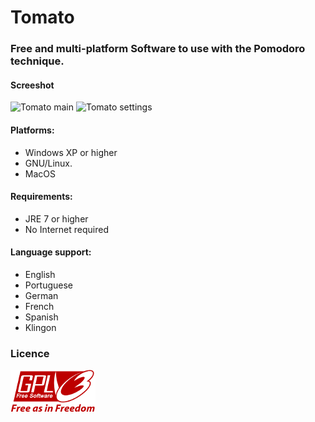 # Tomato

### Free and multi-platform Software to use with the Pomodoro technique.

#### Screeshot
![Tomato main](images/projetc_tomato1.png)
![Tomato settings](images/projetc_tomato2.png)

#### Platforms:
- Windows XP or higher
- GNU/Linux.
- MacOS
#### Requirements:
- JRE 7 or higher
- No Internet required

#### Language support:
- English
- Portuguese
- German
- French
- Spanish
- Klingon
### Licence
![GPLv3](gplv3-with-text-136x68.png) 


